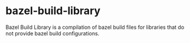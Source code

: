 # bazel-build-library
Bazel Build Library is a compilation of bazel build files for libraries that do not provide bazel build configurations.
